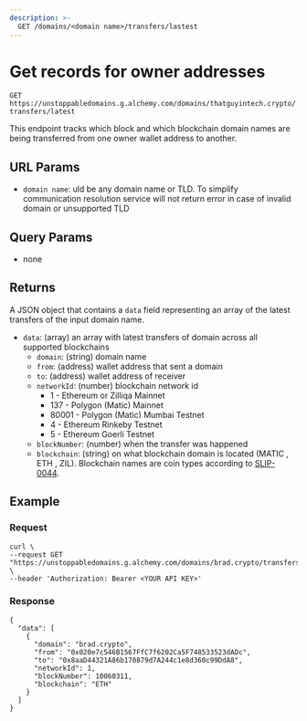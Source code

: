 ```yaml
---
description: >-
  GET /domains/<domain name>/transfers/lastest
---
```


# Get records for owner addresses

`GET https://unstoppabledomains.g.alchemy.com/domains/thatguyintech.crypto/transfers/latest`

This endpoint tracks which block and which blockchain domain names are being transferred from one owner wallet address to another.

## URL Params

* `domain name`: uld be any domain name or TLD. To simplify communication resolution service will not return error in case of invalid domain or unsupported TLD

## Query Params

* none

## Returns

A JSON object that contains a `data` field representing an array of the latest transfers of the input domain name. 

* `data`: (array) an array with latest transfers of domain across all supported blockchains
    * `domain`: (string) domain name
    * `from`: (address) wallet address that sent a domain
    * `to`: (address) wallet address of receiver
    * `networkId`: (number) blockchain network id
        * 1 - Ethereum or Zilliqa Mainnet
        * 137 - Polygon (Matic) Mainnet
        * 80001 - Polygon (Matic) Mumbai Testnet
        * 4 - Ethereum Rinkeby Testnet
        * 5 - Ethereum Goerli Testnet
    * `blockNumber`: (number) when the transfer was happened
    * `blockchain`: (string) on what blockchain domain is located (MATIC , ETH , ZIL). Blockchain names are coin types according to [SLIP-0044](https://github.com/satoshilabs/slips/blob/master/slip-0044.md).

## Example

### Request

```
curl \
--request GET "https://unstoppabledomains.g.alchemy.com/domains/brad.crypto/transfers/latest" \
--header 'Authorization: Bearer <YOUR API KEY>'
```

### Response

```
{
  "data": [
    {
      "domain": "brad.crypto",
      "from": "0x020e7c546B1567FfC7f6202Ca5F748533523dADc",
      "to": "0x8aaD44321A86b170879d7A244c1e8d360c99DdA8",
      "networkId": 1,
      "blockNumber": 10060311,
      "blockchain": "ETH"
    }
  ]
}
```
